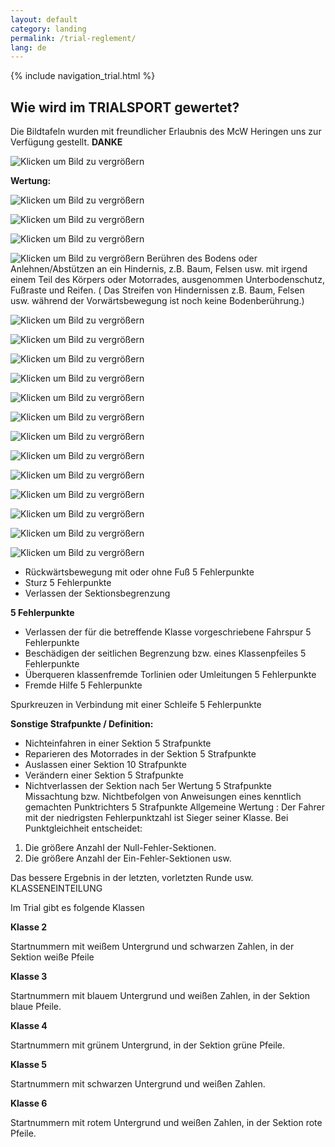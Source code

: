 ```yaml
---
layout: default
category: landing
permalink: /trial-reglement/
lang: de
---
```


{% include navigation_trial.html %}

## Wie wird im TRIALSPORT  gewertet?
Die Bildtafeln wurden mit freundlicher Erlaubnis des McW Heringen uns zur Verfügung gestellt.  **DANKE**

![Klicken um Bild zu vergrößern](https://github.com/msc-kasendorf/docker/blob/master/Trialregeln%20(1).JPG?raw=true)




**Wertung:**

 
![Klicken um Bild zu vergrößern](https://github.com/msc-kasendorf/docker/blob/master/docs/download/Trialregeln%20(2).JPG?raw=true)

![Klicken um Bild zu vergrößern](https://raw.githubusercontent.com/msc-kasendorf/docker/964baaaf350a21558d71d37062e227e844c63298/docs/download/Trialregeln%20(3)_preview.jpeg)

![Klicken um Bild zu vergrößern](https://github.com/msc-kasendorf/docker/blob/master/docs/download/Trialregeln%20(4)_preview.jpeg?raw=true)

![Klicken um Bild zu vergrößern](https://github.com/msc-kasendorf/docker/blob/master/docs/download/Trialregeln%20(5)_preview.jpeg?raw=true)
Berühren des Bodens oder Anlehnen/Abstützen an ein Hindernis, z.B. Baum, Felsen usw. mit irgend einem Teil des Körpers oder Motorrades, ausgenommen Unterbodenschutz, Fußraste und Reifen. ( Das Streifen von Hindernissen z.B. Baum, Felsen usw. während der Vorwärtsbewegung ist noch keine Bodenberührung.)

![Klicken um Bild zu vergrößern](https://github.com/msc-kasendorf/docker/blob/master/docs/download/Trialregeln%20(6)_preview.jpeg?raw=true)

![Klicken um Bild zu vergrößern](https://github.com/msc-kasendorf/docker/blob/master/docs/download/Trialregeln%20(7)_preview.jpeg?raw=true)


![Klicken um Bild zu vergrößern](https://github.com/msc-kasendorf/docker/blob/master/Trialregeln%20(8).JPG?raw=true)

![Klicken um Bild zu vergrößern](https://github.com/msc-kasendorf/docker/blob/master/docs/download/Trialregeln%20(9)_preview.jpeg?raw=true)

![Klicken um Bild zu vergrößern](https://github.com/msc-kasendorf/docker/blob/master/docs/download/Trialregeln%20(10).JPG?raw=true)

![Klicken um Bild zu vergrößern](https://github.com/msc-kasendorf/docker/blob/master/docs/download/Trialregeln%20(11).JPG?raw=true)

![Klicken um Bild zu vergrößern](https://github.com/msc-kasendorf/docker/blob/master/docs/download/Trialregeln%20(12)_preview.jpeg?raw=true)

![Klicken um Bild zu vergrößern](https://github.com/msc-kasendorf/docker/blob/master/docs/download/Trialregeln%20(13).JPG?raw=true)

![Klicken um Bild zu vergrößern](https://github.com/msc-kasendorf/docker/blob/master/docs/download/Trialregeln%20(14)_preview.jpeg?raw=true)

![Klicken um Bild zu vergrößern](https://github.com/msc-kasendorf/docker/blob/master/docs/download/Trialregeln%20(15).JPG?raw=true)

![Klicken um Bild zu vergrößern](https://github.com/msc-kasendorf/docker/blob/master/docs/download/Trialregeln%20(16).JPG?raw=true)

![Klicken um Bild zu vergrößern](https://github.com/msc-kasendorf/docker/blob/master/docs/download/Trialregeln%20(17).JPG?raw=true)

![Klicken um Bild zu vergrößern](https://github.com/msc-kasendorf/docker/blob/master/docs/download/Trialregeln%20(18).JPG?raw=true)


* Rückwärtsbewegung mit oder ohne Fuß  5 Fehlerpunkte
* Sturz  5 Fehlerpunkte
* Verlassen der Sektionsbegrenzung

**5 Fehlerpunkte**
* Verlassen der für die betreffende Klasse vorgeschriebene Fahrspur            5 Fehlerpunkte        
* Beschädigen der seitlichen Begrenzung bzw. eines Klassenpfeiles  5 Fehlerpunkte
* Überqueren klassenfremde Torlinien oder Umleitungen 5 Fehlerpunkte
* Fremde Hilfe  5 Fehlerpunkte

Spurkreuzen in Verbindung mit einer Schleife  5 Fehlerpunkte

**Sonstige Strafpunkte / Definition:**
* Nichteinfahren in einer Sektion
5 Strafpunkte
* Reparieren des Motorrades in der Sektion
5 Strafpunkte
* Auslassen einer Sektion  10 Strafpunkte
* Verändern einer Sektion  5 Strafpunkte
* Nichtverlassen der Sektion nach 5er Wertung 5 Strafpunkte
Missachtung bzw. Nichtbefolgen von Anweisungen eines kenntlich gemachten Punktrichters  5  Strafpunkte
Allgemeine Wertung :
Der Fahrer mit der niedrigsten Fehlerpunktzahl ist Sieger seiner Klasse.
Bei Punktgleichheit entscheidet:

1. Die größere Anzahl der Null-Fehler-Sektionen.
2. Die größere Anzahl der Ein-Fehler-Sektionen usw.

Das bessere Ergebnis in der letzten, vorletzten Runde usw.
KLASSENEINTEILUNG

Im Trial gibt es folgende Klassen

**Klasse 2**

Startnummern mit weißem Untergrund und schwarzen Zahlen, in der Sektion weiße Pfeile

**Klasse 3**

Startnummern mit blauem Untergrund und weißen Zahlen, in der Sektion blaue Pfeile.

**Klasse 4**

Startnummern mit grünem Untergrund, in der Sektion grüne Pfeile.

**Klasse 5**

Startnummern mit schwarzen Untergrund und weißen Zahlen.

**Klasse 6**

Startnummern mit rotem Untergrund und weißen Zahlen, in der Sektion rote Pfeile.

